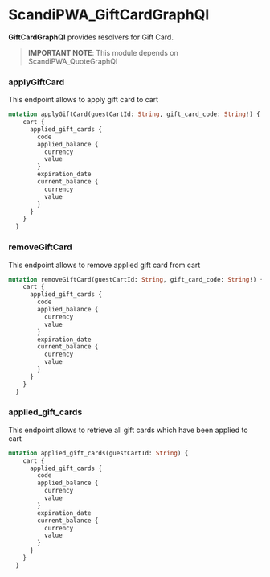 # ScandiPWA_GiftCardGraphQl

**GiftCardGraphQl** provides resolvers for Gift Card.

> **IMPORTANT NOTE**: This module depends on ScandiPWA_QuoteGraphQl

### applyGiftCard

This endpoint allows to apply gift card to cart

```graphql
mutation applyGiftCard(guestCartId: String, gift_card_code: String!) {
    cart {
      applied_gift_cards {
        code
        applied_balance {
          currency
          value
        }
        expiration_date
        current_balance {
          currency
          value
        }
      }
    }
  }
```
### removeGiftCard

This endpoint allows to remove applied gift card from cart

```graphql
mutation removeGiftCard(guestCartId: String, gift_card_code: String!) {
    cart {
      applied_gift_cards {
        code
        applied_balance {
          currency
          value
        }
        expiration_date
        current_balance {
          currency
          value
        }
      }
    }
  }
```

### applied_gift_cards

This endpoint allows to retrieve all gift cards which have been applied to cart

```graphql
mutation applied_gift_cards(guestCartId: String) {
    cart {
      applied_gift_cards {
        code
        applied_balance {
          currency
          value
        }
        expiration_date
        current_balance {
          currency
          value
        }
      }
    }
  }
```
